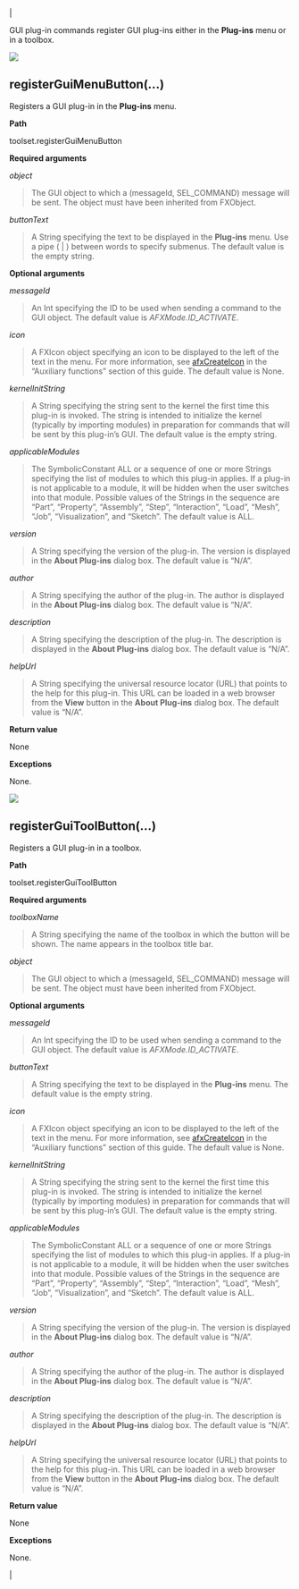 |

GUI plug-in commands register GUI plug-ins either in the **Plug-ins** menu or in a toolbox.

![](../IconsReference/butix_top_wline.png)

## registerGuiMenuButton(...)

Registers a GUI plug-in in the **Plug-ins** menu.

**Path**

toolset.registerGuiMenuButton

**Required arguments**

_object_

> The GUI object to which a (messageId, SEL_COMMAND) message will be sent. The object must have been inherited from FXObject.

_buttonText_

> A String specifying the text to be displayed in the **Plug-ins** menu. Use a pipe ( | ) between words to specify submenus. The default value is the empty string.

**Optional arguments**

_messageId_

> An Int specifying the ID to be used when sending a command to the GUI object. The default value is _AFXMode.ID_ACTIVATE_.

_icon_

> A FXIcon object specifying an icon to be displayed to the left of the text in the menu. For more information, see [afxCreateIcon](pt01ch01gob125.htm?contextscope=all#gui-auxiliary-afxcreateicon) in the “Auxiliary functions” section of this guide. The default value is None.

_kernelInitString_

> A String specifying the string sent to the kernel the first time this plug-in is invoked. The string is intended to initialize the kernel (typically by importing modules) in preparation for commands that will be sent by this plug-in’s GUI. The default value is the empty string.

_applicableModules_

> The SymbolicConstant ALL or a sequence of one or more Strings specifying the list of modules to which this plug-in applies. If a plug-in is not applicable to a module, it will be hidden when the user switches into that module. Possible values of the Strings in the sequence are “Part”, “Property”, “Assembly”, “Step”, “Interaction”, “Load”, “Mesh”, “Job”, “Visualization”, and “Sketch”. The default value is ALL.

_version_

> A String specifying the version of the plug-in. The version is displayed in the **About Plug-ins** dialog box. The default value is “N/A”.

_author_

> A String specifying the author of the plug-in. The author is displayed in the **About Plug-ins** dialog box. The default value is “N/A”.

_description_

> A String specifying the description of the plug-in. The description is displayed in the **About Plug-ins** dialog box. The default value is “N/A”.

_helpUrl_

> A String specifying the universal resource locator (URL) that points to the help for this plug-in. This URL can be loaded in a web browser from the **View** button in the **About Plug-ins** dialog box. The default value is “N/A”.

**Return value**

None

**Exceptions**

None.

![](../IconsReference/butix_top_wline.png)

## registerGuiToolButton(...)

Registers a GUI plug-in in a toolbox.

**Path**

toolset.registerGuiToolButton

**Required arguments**

_toolboxName_

> A String specifying the name of the toolbox in which the button will be shown. The name appears in the toolbox title bar.

_object_

> The GUI object to which a (messageId, SEL_COMMAND) message will be sent. The object must have been inherited from FXObject.

**Optional arguments**

_messageId_

> An Int specifying the ID to be used when sending a command to the GUI object. The default value is _AFXMode.ID_ACTIVATE_.

_buttonText_

> A String specifying the text to be displayed in the **Plug-ins** menu. The default value is the empty string.

_icon_

> A FXIcon object specifying an icon to be displayed to the left of the text in the menu. For more information, see [afxCreateIcon](pt01ch01gob125.htm?contextscope=all#gui-auxiliary-afxcreateicon) in the “Auxiliary functions” section of this guide. The default value is None.

_kernelInitString_

> A String specifying the string sent to the kernel the first time this plug-in is invoked. The string is intended to initialize the kernel (typically by importing modules) in preparation for commands that will be sent by this plug-in’s GUI. The default value is the empty string.

_applicableModules_

> The SymbolicConstant ALL or a sequence of one or more Strings specifying the list of modules to which this plug-in applies. If a plug-in is not applicable to a module, it will be hidden when the user switches into that module. Possible values of the Strings in the sequence are “Part”, “Property”, “Assembly”, “Step”, “Interaction”, “Load”, “Mesh”, “Job”, “Visualization”, and “Sketch”. The default value is ALL.

_version_

> A String specifying the version of the plug-in. The version is displayed in the **About Plug-ins** dialog box. The default value is “N/A”.

_author_

> A String specifying the author of the plug-in. The author is displayed in the **About Plug-ins** dialog box. The default value is “N/A”.

_description_

> A String specifying the description of the plug-in. The description is displayed in the **About Plug-ins** dialog box. The default value is “N/A”.

_helpUrl_

> A String specifying the universal resource locator (URL) that points to the help for this plug-in. This URL can be loaded in a web browser from the **View** button in the **About Plug-ins** dialog box. The default value is “N/A”.

**Return value**

None

**Exceptions**

None.

|
